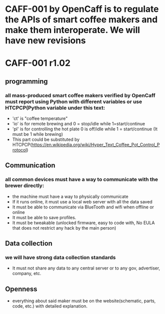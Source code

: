 # CAFF-001 by OpenCaff is to regulate the APIs of smart coffee makers and make them interoperate. We will have new revisions
# CAFF-001 r1.02
## programming
### all mass-produced smart coffee makers verified by OpenCaff must report using Python with different variables or use HTCPCP(Python variable under this text:
- 'ct' is "coffee temperature"
- 'io' is for remote brewing and 0 = stop/idle while 1=start/continue
- 'pl' is for controlling the hot plate 0 is off/idle while 1 = start/continue (It must be 1 while brewing)
- This part could be substituted by HTCPCP(https://en.wikipedia.org/wiki/Hyper_Text_Coffee_Pot_Control_Protocol)
## Communication
### all common devices must have a way to communicate with the brewer directly:
- the machine must have a way to physically communicate
- If it runs online, it must use a local web server with all the data saved
- It must be able to communicate via BlueTooth and wifi when offline or online
- It must be able to save profiles.
- It must be tweakable (unlocked firmware, easy to code with, No EULA that does not restrict any hack by the main person)
## Data collection
### we will have strong data collection standards
- It must not share any data to any central server or to any gov, advertiser, company, etc.
## Openness
- everything about said maker must be on the website(schematic, parts, code, etc.) with detailed explanation.
